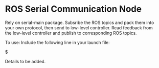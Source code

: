 # ROS Serial Communication Node

Rely on serial-main package.
Subsribe the ROS topics and pack them into your own protocol, then send to low-level controller. 
Read feedback from the low-level controller and publish to corresponding ROS topics.

To use: Include the following line in your launch file:

 $ <node name="my_serial_node" pkg="my_serial_node" type="my_serial_node" />

Details to be added.

